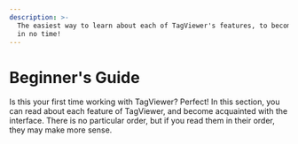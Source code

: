 ```yaml
---
description: >-
  The easiest way to learn about each of TagViewer's features, to become a pro
  in no time!
---
```


# Beginner's Guide

Is this your first time working with TagViewer? Perfect! In this section, you can read about each feature of TagViewer, and become acquainted with the interface. There is no particular order, but if you read them in their order, they may make more sense.

